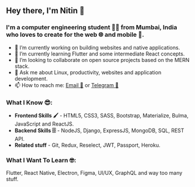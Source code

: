 ## Hey there, I'm Nitin 👋

<!--
**itsnitinr/itsnitinr** is a ✨ _special_ ✨ repository because its `README.md` (this file) appears on your GitHub profile.

Here are some ideas to get you started:

- 🔭 I’m currently working on ...
- 🌱 I’m currently learning ...
- 👯 I’m looking to collaborate on ...
- 🤔 I’m looking for help with ...
- 💬 Ask me about ...
- 📫 How to reach me: ...
- 😄 Pronouns: ...
- ⚡ Fun fact: ...
-->
### I'm a computer engineering student 👨‍💻 from Mumbai, India who loves to create for the **web 🌐 and mobile** 📱.

- 🔭 I’m currently working on building websites and native applications.
- 🌱 I’m currently learning Flutter and some intermediate React concepts. 
- 👯 I’m looking to collaborate on open source projects based on the MERN stack.
- 💬 Ask me about Linux, productivity, websites and application development.
- 📫 How to reach me: [Email 📧](mailto:nitinranganath@gmail.com) or [Telegram 💬](t.me/itsnitinr)

### What I Know 😎:
- **Frontend Skills 🖌️** - HTML5, CSS3, SASS, Bootstrap, Materialize, Bulma, JavaScript and ReactJS.
- **Backend Skills 🗄️** - NodeJS, Django, ExpressJS, MongoDB, SQL, REST API.
- **Related stuff** - Git, Redux, Reselect, JWT, Passport, Heroku.

### What I Want To Learn 🤓:
Flutter, React Native, Electron, Figma, UI/UX, GraphQL and way too many stuff.
